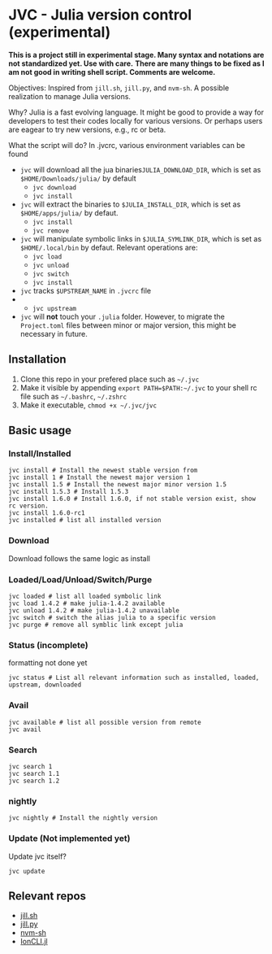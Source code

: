 # JVC - Julia version control (experimental)

**This is a project still in experimental stage. Many syntax and notations are not standardized yet. Use with care.**
**There are many things to be fixed as I am not good in writing shell script. Comments are welcome.**

Objectives: Inspired from `jill.sh`, `jill.py`, and `nvm-sh`. A possible realization to manage Julia versions.

Why? Julia is a fast evolving language. It might be good to provide a way for developers to test their codes locally for various versions. Or perhaps users are eagear to try new versions, e.g., rc or beta. 

What the script will do? In .jvcrc, various environment variables can be found 
- `jvc` will download all the jua binaries`JULIA_DOWNLOAD_DIR`, which is set as `$HOME/Downloads/julia/` by default
    - `jvc download`
    - `jvc install`
- `jvc` will extract the binaries to `$JULIA_INSTALL_DIR`, which is set as `$HOME/apps/julia/` by defaut. 
    - `jvc install`
    - `jvc remove`
- `jvc` will manipulate symbolic links in `$JULIA_SYMLINK_DIR`, which is set as `$HOME/.local/bin` by defaut. Relevant operations are: 
    - `jvc load`
    - `jvc unload`
    - `jvc switch`
    - `jvc install`
- `jvc` tracks `$UPSTREAM_NAME` in `.jvcrc` file
-   - `jvc upstream`
- `jvc` will **not** touch your `.julia` folder. However, to migrate the `Project.toml` files between minor or major version, this might be necessary in future.


## Installation

1. Clone this repo in your prefered place such as `~/.jvc`   
2. Make it visible by appending `export PATH=$PATH:~/.jvc` to your shell rc file such as `~/.bashrc`, `~/.zshrc`
3. Make it executable, `chmod +x ~/.jvc/jvc`


## Basic usage

### Install/Installed
```shell
jvc install # Install the newest stable version from 
jvc install 1 # Install the newest major version 1
jvc install 1.5 # Install the newest major minor version 1.5
jvc install 1.5.3 # Install 1.5.3
jvc install 1.6.0 # Install 1.6.0, if not stable version exist, show rc version.
jvc install 1.6.0-rc1
jvc installed # list all installed version 
```

### Download
Download follows the same logic as install 

### Loaded/Load/Unload/Switch/Purge
```
jvc loaded # list all loaded symbolic link
jvc load 1.4.2 # make julia-1.4.2 available
jvc unload 1.4.2 # make julia-1.4.2 unavailable
jvc switch # switch the alias julia to a specific version
jvc purge # remove all symblic link except julia
```
### Status (incomplete)
formatting not done yet
```
jvc status # List all relevant information such as installed, loaded, upstream, downloaded
```
### Avail
```
jvc available # list all possible version from remote
jvc avail 
```

### Search 
```
jvc search 1
jvc search 1.1
jvc search 1.2
```


### nightly 
```
jvc nightly # Install the nightly version 
```
### Update (Not implemented yet)
Update jvc itself?
```
jvc update
```

## Relevant repos
- [jill.sh](https://github.com/abelsiqueira/jill)
- [jill.py](https://github.com/johnnychen94/jill.py)
- [nvm-sh](https://github.com/nvm-sh/nvm)
- [IonCLI.jl](https://github.com/Roger-luo/IonCLI.jl)

